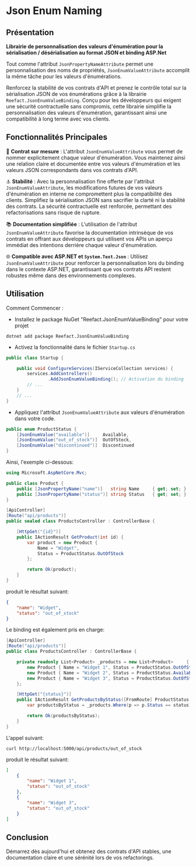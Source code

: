 # Json Enum Naming

## Présentation

**Librairie de personnalisation des valeurs d'énumération pour la sérialisation / désérialisation au format JSON et binding ASP.Net**

Tout comme l'attribut `JsonPropertyNameAttribute` permet une personnalisation des noms de propriétés, `JsonEnumValueAttribute` accomplit la même tâche pour les valeurs d'énumérations.

Renforcez la stabilité de vos contrats d'API et prenez le contrôle total sur la sérialisation JSON de vos énumérations grâce à la librairie `Reefact.JsonEnumValueBinding`. Conçu pour les développeurs qui exigent une sécurité contractuelle sans compromis, cette librairie simplifie la personnalisation des valeurs d'énumération, garantissant ainsi une compatibilité à long terme avec vos clients.

## Fonctionnalités Principales

🔧 **Contrat sur mesure** : L'attribut `JsonEnumValueAttribute` vous permet de nommer explicitement chaque valeur d'énumération. Vous maintenez ainsi une relation claire et documentée entre vos valeurs d'énumération et les valeurs JSON correspondants dans vos contrats d'API.

⚓ **Stabilité** : Avec la personnalisation fine offerte par l'attribut `JsonEnumValueAttribute`, les modifications futures de vos valeurs d'énumération en interne ne compromettent plus la compatibilité des clients. Simplifiez la sérialisation JSON sans sacrifier la clarté ni la stabilité des contrats. La sécurité contractuelle est renforcée, permettant des refactorisations sans risque de rupture.

📚 **Documentation simplifiée** : L'utilisation de l'attribut `JsonEnumValueAttribute` favorise la documentation intrinsèque de vos contrats en offrant aux développeurs qui utilisent vos APIs un aperçu immédiat des intentions derrière chaque valeur d'énumération.

🌐 **Compatible avec ASP.NET et `System.Text.Json`** : Utilisez `JsonEnumValueAttribute` pour renforcer la personnalisation lors du binding dans le contexte ASP.NET, garantissant que vos contrats API restent robustes même dans des environnements complexes.

## Utilisation

Comment Commencer :

- Installez le package NuGet "Reefact.JsonEnumValueBinding" pour votre projet

```console
dotnet add package Reefact.JsonEnumValueBinding
```

- Activez la fonctionnalité dans le fichier `Startup.cs`

```csharp
public class Startup {

    public void ConfigureServices(IServiceCollection services) {
        services.AddControllers()
                .AddJsonEnumValueBinding(); // Activation du binding
        // ...
    }
    // ...
}
```

- Appliquez l'attribut `JsonEnumValueAttribute` aux valeurs d'énumération dans votre code.

```csharp
public enum ProductStatus {
    [JsonEnumValue("available")]     Available,
    [JsonEnumValue("out_of_stock")]  OutOfStock,
    [JsonEnumValue("discontinued")]  Discontinued
}
```

Ainsi, l'exemple ci-dessous:

```csharp
using Microsoft.AspNetCore.Mvc;

public class Product {
    public [JsonPropertyName("name")]   string Name     { get; set; }
    public [JsonPropertyName("status")] string Status   { get; set; }
}

[ApiController]
[Route("api/products")]
public sealed class ProductsController : ControllerBase {

    [HttpGet("{id}")]
    public IActionResult GetProduct(int id) {
        var product = new Product {
            Name = "Widget",
            Status = ProductStatus.OutOfStock
        };

        return Ok(product); 
    }
}
```

produit le résultat suivant:

```json
{
    "name": "Widget",
    "status": "out_of_stock"
}
```

Le binding est également pris en charge:

```csharp
[ApiController]
[Route("api/products")]
public class ProductsController : ControllerBase {

    private readonly List<Product> _products = new List<Product>     {
        new Product { Name = "Widget 1", Status = ProductStatus.OutOfStock },
        new Product { Name = "Widget 2", Status = ProductStatus.Available },
        new Product { Name = "Widget 3", Status = ProductStatus.OutOfStock }
    };

    [HttpGet("{status}")]
    public IActionResult GetProductsByStatus([FromRoute] ProductStatus status) {
        var productsByStatus = _products.Where(p => p.Status == status).ToList();

        return Ok(productsByStatus);
    }
}
```

L'appel suivant:

```ssh
curl http://localhost:5000/api/products/out_of_stock
```

produit le résultat suivant:

```json
[
    {
        "name": "Widget 1",
        "status": "out_of_stock"
    },
    {
        "name": "Widget 3",
        "status": "out_of_stock"
    }
]
```

## Conclusion

Démarrez dès aujourd'hui et obtenez des contrats d'API stables, une documentation claire et une sérénité lors de vos refactorings.